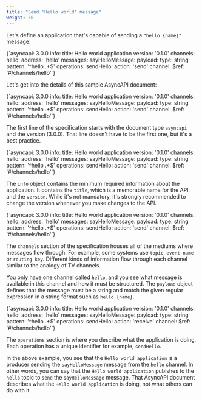 ```yaml
---
title: "Send 'Hello world' message"
weight: 30
---
```


Let's define an application that's capable of sending a `"hello {name}"` message:

<CodeBlock>
{`asyncapi: 3.0.0
info:
  title: Hello world application
  version: '0.1.0'
channels:
  hello:
    address: 'hello'
    messages:
      sayHelloMessage:
        payload:
          type: string
          pattern: '^hello .+$'
operations:
  sendHello:
    action: 'send'
    channel:
      $ref: '#/channels/hello'`}
</CodeBlock>

Let's get into the details of this sample AsyncAPI document:

<CodeBlock highlightedLines={[1]}>
{`asyncapi: 3.0.0
info:
  title: Hello world application
  version: '0.1.0'
channels:
  hello:
    address: 'hello'
    messages:
      sayHelloMessage:
        payload:
          type: string
          pattern: '^hello .+$'
operations:
  sendHello:
    action: 'send'
    channel:
      $ref: '#/channels/hello'`}
</CodeBlock>

The first line of the specification starts with the document type `asyncapi` and the version (3.0.0). That line doesn't have to be the first one, but it's a best practice.

<CodeBlock highlightedLines={[2,3,4]}>
{`asyncapi: 3.0.0
info:
  title: Hello world application
  version: '0.1.0'
channels:
  hello:
    address: 'hello'
    messages:
      sayHelloMessage:
        payload:
          type: string
          pattern: '^hello .+$'
operations:
  sendHello:
    action: 'send'
    channel:
      $ref: '#/channels/hello'`}
</CodeBlock>

The `info` object contains the minimum required information about the application. It contains the `title`, which is a memorable name for the API, and the `version`. While it's not mandatory, it's strongly recommended to change the version whenever you make changes to the API.

<CodeBlock highlightedLines={[5,6,7,8,9,10,11,12]}>
{`asyncapi: 3.0.0
info:
  title: Hello world application
  version: '0.1.0'
channels:
  hello:
    address: 'hello'
    messages:
      sayHelloMessage:
        payload:
          type: string
          pattern: '^hello .+$'
operations:
  sendHello:
    action: 'send'
    channel:
      $ref: '#/channels/hello'`}
</CodeBlock>

The `channels` section of the specification houses all of the mediums where messages flow through. For example, some systems use `topic`, `event name` or `routing key`. Different kinds of information flow through each channel similar to the analogy of TV channels.

You only have one channel called `hello`, and you see what message is available in this channel and how it must be structured. The `payload` object defines that the message must be a string and match the given regular expression in a string format such as `hello {name}`.

<CodeBlock highlightedLines={[13,14,15,16,17]}>
{`asyncapi: 3.0.0
info:
  title: Hello world application
  version: '0.1.0'
channels:
  hello:
    address: 'hello'
    messages:
      sayHelloMessage:
        payload:
          type: string
          pattern: '^hello .+$'
operations:
  sendHello:
    action: 'receive'
    channel:
      $ref: '#/channels/hello'`}
</CodeBlock>

The `operations` section is where you describe what the application is doing. Each operation has a unique identifier for example, `sendHello`.

In the above example, you see that the `Hello world application` is a producer sending the `sayHelloMessage` message from the `hello` channel. In other words, you can say that the `Hello world application` pubishes to the `hello` topic to `send` the `sayHelloMessage` message. That AsyncAPI document describes what the `Hello world application` is doing, not what others can do with it. 
